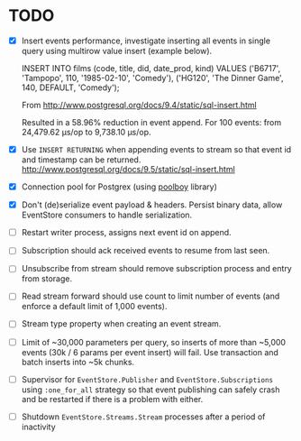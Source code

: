 # TODO

-[x] Insert events performance, investigate inserting all events in single query using multirow value insert (example below).

	INSERT INTO films (code, title, did, date_prod, kind) VALUES
    ('B6717', 'Tampopo', 110, '1985-02-10', 'Comedy'),
    ('HG120', 'The Dinner Game', 140, DEFAULT, 'Comedy');

    From http://www.postgresql.org/docs/9.4/static/sql-insert.html

    Resulted in a 58.96% reduction in event append. For 100 events: from 24,479.62 µs/op to 9,738.10 µs/op.

-[x] Use `INSERT RETURNING` when appending events to stream so that event id and timestamp can be returned.
     http://www.postgresql.org/docs/9.5/static/sql-insert.html

-[x] Connection pool for Postgrex (using [poolboy](https://github.com/devinus/poolboy) library)

-[x] Don't (de)serialize event payload & headers. Persist binary data, allow EventStore consumers to handle serialization.

-[ ] Restart writer process, assigns next event id on append.

-[ ] Subscription should ack received events to resume from last seen.

-[ ] Unsubscribe from stream should remove subscription process and entry from storage.

-[ ] Read stream forward should use count to limit number of events (and enforce a default limit of 1,000 events).

-[ ] Stream type property when creating an event stream.

-[ ] Limit of ~30,000 parameters per query, so inserts of more than ~5,000 events (30k / 6 params per event insert) will fail.
     Use transaction and batch inserts into ~5k chunks.

 -[ ] Supervisor for `EventStore.Publisher` and `EventStore.Subscriptions` using `:one_for_all` strategy so that event publishing
      can safely crash and be restarted if there is a problem with either.

 -[ ] Shutdown `EventStore.Streams.Stream` processes after a period of inactivity
